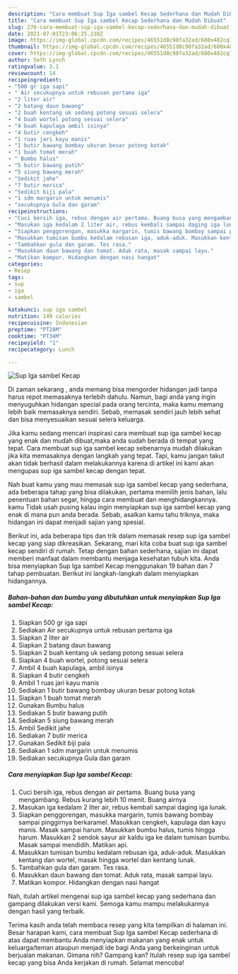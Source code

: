 ```yaml
---
description: "Cara membuat Sup Iga sambel Kecap Sederhana dan Mudah Dibuat"
title: "Cara membuat Sup Iga sambel Kecap Sederhana dan Mudah Dibuat"
slug: 276-cara-membuat-sup-iga-sambel-kecap-sederhana-dan-mudah-dibuat
date: 2021-07-01T23:06:25.238Z
image: https://img-global.cpcdn.com/recipes/46551d8c98fa32ad/680x482cq70/sup-iga-sambel-kecap-foto-resep-utama.jpg
thumbnail: https://img-global.cpcdn.com/recipes/46551d8c98fa32ad/680x482cq70/sup-iga-sambel-kecap-foto-resep-utama.jpg
cover: https://img-global.cpcdn.com/recipes/46551d8c98fa32ad/680x482cq70/sup-iga-sambel-kecap-foto-resep-utama.jpg
author: Seth Lynch
ratingvalue: 3.1
reviewcount: 14
recipeingredient:
- "500 gr iga sapi"
- " Air secukupnya untuk rebusan pertama iga"
- "2 liter air"
- "2 batang daun bawang"
- "2 buah kentang uk sedang potong sesuai selera"
- "4 buah wortel potong sesuai selera"
- "4 buah kapulaga ambil isinya"
- "4 butir cengkeh"
- "1 ruas jari kayu manis"
- "1 butir bawang bombay ukuran besar potong kotak"
- "1 buah tomat merah"
- " Bumbu halus"
- "5 butir bawang putih"
- "5 siung bawang merah"
- "Sedikit jahe"
- "7 butir merica"
- "Sedikit biji pala"
- "1 sdm margarin untuk menumis"
- "secukupnya Gula dan garam"
recipeinstructions:
- "Cuci bersih iga, rebus dengan air pertama. Buang busa yang mengambang. Rebus kurang lebih 10 menit. Buang airnya"
- "Masukan iga kedalam 2 liter air, rebus kembali sampai daging iga lunak."
- "Siapkan penggorengan, masukka margarin, tumis bawang bombay sampai pinggirnya berkaramel. Masukkan cengkeh, kapulaga dan kayu manis. Masak sampai harum. Masukkan bumbu halus, tumis hingga harum. Masukkan 2 sendok sayur air kaldu iga ke dalam tumisan bumbu. Masak sampai mendidih. Matikan api."
- "Masukkan tumisan bumbu kedalam rebusan iga, aduk-aduk. Masukkan kentang dan wortel, masak hingga wortel dan kentang lunak."
- "Tambahkan gula dan garam. Tes rasa."
- "Masukkan daun bawang dan tomat. Aduk rata, masak sampai layu."
- "Matikan kompor. Hidangkan dengan nasi hangat"
categories:
- Resep
tags:
- sup
- iga
- sambel

katakunci: sup iga sambel 
nutrition: 149 calories
recipecuisine: Indonesian
preptime: "PT28M"
cooktime: "PT34M"
recipeyield: "1"
recipecategory: Lunch

---
```



![Sup Iga sambel Kecap](https://img-global.cpcdn.com/recipes/46551d8c98fa32ad/680x482cq70/sup-iga-sambel-kecap-foto-resep-utama.jpg)

Di zaman  sekarang , anda memang bisa mengorder hidangan jadi tanpa harus repot memasaknya terlebih dahulu. Namun, bagi anda yang ingin menyuguhkan hidangan special pada orang tercinta, maka kamu memang lebih baik memasaknya sendiri. Sebab, memasak sendiri jauh lebih sehat dan bisa menyesuaikan sesuai selera keluarga.

Jika kamu sedang mencari inspirasi cara membuat sup iga sambel kecap yang enak dan mudah dibuat,maka anda sudah berada di tempat yang tepat. Cara membuat sup iga sambel kecap  sebenarnya mudah dilakukan jika kita memasaknya dengan langkah yang tepat. Tapi, kamu jangan takut akan tidak berhasil dalam melakukannya 
karena di artikel ini kami akan mengupas sup iga sambel kecap dengan tepat.  



Nah buat kamu yang mau memasak sup iga sambel kecap yang sederhana, ada beberapa tahap yang bisa dilakukan, pertama memilih jenis bahan, lalu penentuan bahan segar, hingga cara membuat dan menghidangkannya. kamu Tidak usah pusing kalau ingin menyiapkan sup iga sambel kecap yang enak di mana pun anda berada. Sebab, asalkan kamu  tahu triknya, maka hidangan ini dapat menjadi sajian yang spesial.

Berikut ini, ada beberapa tips dan trik dalam memasak resep sup iga sambel kecap yang siap dikreasikan. Sekarang, mari kita coba buat sup iga sambel kecap sendiri di rumah. Tetap dengan bahan sederhana, sajian ini dapat memberi manfaat dalam membantu menjaga kesehatan tubuh kita. Anda bisa menyiapkan Sup Iga sambel Kecap menggunakan 19 bahan dan 7 tahap pembuatan. Berikut ini langkah-langkah dalam menyiapkan hidangannya.

<!--inarticleads1-->

##### Bahan-bahan dan bumbu yang dibutuhkan untuk menyiapkan Sup Iga sambel Kecap:

1. Siapkan 500 gr iga sapi
1. Sediakan  Air secukupnya untuk rebusan pertama iga
1. Siapkan 2 liter air
1. Siapkan 2 batang daun bawang
1. Siapkan 2 buah kentang uk sedang potong sesuai selera
1. Siapkan 4 buah wortel, potong sesuai selera
1. Ambil 4 buah kapulaga, ambil isinya
1. Siapkan 4 butir cengkeh
1. Ambil 1 ruas jari kayu manis
1. Sediakan 1 butir bawang bombay ukuran besar potong kotak
1. Siapkan 1 buah tomat merah
1. Gunakan  Bumbu halus
1. Sediakan 5 butir bawang putih
1. Sediakan 5 siung bawang merah
1. Ambil Sedikit jahe
1. Sediakan 7 butir merica
1. Gunakan Sedikit biji pala
1. Sediakan 1 sdm margarin untuk menumis
1. Sediakan secukupnya Gula dan garam




<!--inarticleads2-->

##### Cara menyiapkan Sup Iga sambel Kecap:

1. Cuci bersih iga, rebus dengan air pertama. Buang busa yang mengambang. Rebus kurang lebih 10 menit. Buang airnya
1. Masukan iga kedalam 2 liter air, rebus kembali sampai daging iga lunak.
1. Siapkan penggorengan, masukka margarin, tumis bawang bombay sampai pinggirnya berkaramel. Masukkan cengkeh, kapulaga dan kayu manis. Masak sampai harum. Masukkan bumbu halus, tumis hingga harum. Masukkan 2 sendok sayur air kaldu iga ke dalam tumisan bumbu. Masak sampai mendidih. Matikan api.
1. Masukkan tumisan bumbu kedalam rebusan iga, aduk-aduk. Masukkan kentang dan wortel, masak hingga wortel dan kentang lunak.
1. Tambahkan gula dan garam. Tes rasa.
1. Masukkan daun bawang dan tomat. Aduk rata, masak sampai layu.
1. Matikan kompor. Hidangkan dengan nasi hangat




Nah, itulah artikel mengenai  sup iga sambel kecap  yang sederhana dan gampang dilakukan versi kami. Semoga kamu mampu melakukannya dengan hasil yang terbaik. 

Terima kasih anda telah membaca resep yang kita tampilkan di halaman ini. Besar harapan kami, cara membuat  Sup Iga sambel Kecap sederhana di atas dapat membantu Anda menyiapkan makanan yang enak untuk keluarga/teman ataupun menjadi ide bagi Anda yang berkeinginan untuk berjualan makanan. Gimana nih? Gampang kan? Itulah resep sup iga sambel kecap yang bisa Anda kerjakan di rumah. Selamat mencoba!

